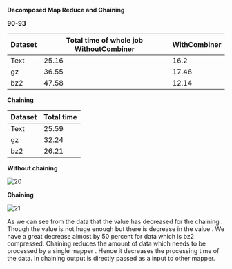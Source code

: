 **Decomposed Map Reduce and Chaining**

**90-93**

Dataset  | Total time of whole job WithoutCombiner | WithCombiner
-------  | --------------------------------------- | ------------
Text     | 25.16                                   | 16.2
gz       | 36.55                                   | 17.46
bz2      | 47.58                                   | 12.14


**Chaining**

Dataset  | Total time
-------  | ----------
Text     | 25.59
gz       | 32.24
bz2      | 26.21


**Without chaining**


![20](https://cloud.githubusercontent.com/assets/17997235/24328307/5d4a40ea-11ab-11e7-8273-d021732a7338.JPG)

**Chaining**


![21](https://cloud.githubusercontent.com/assets/17997235/24328378/c5baf87a-11ad-11e7-85ac-575e7caed240.JPG)

As we can see from the data that the value has decreased for the chaining . Though the value is not huge enough but there is decrease in the value . We have a great decrease almost by 50 percent for data which is bz2 compressed. Chaining reduces the amount of data which needs to be processed by a single mapper . Hence it decreases the processing time of the data. In chaining output is directly passed as a input to other mapper. 
